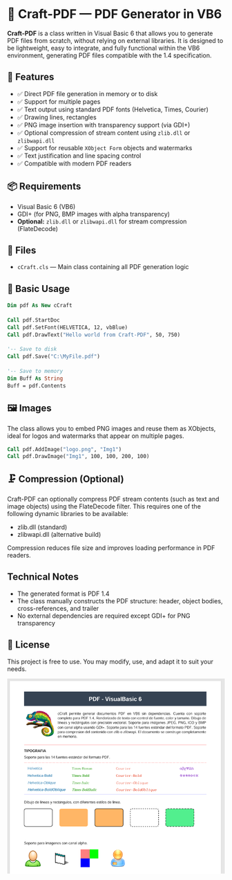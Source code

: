 # 📄 Craft-PDF — PDF Generator in VB6

**Craft-PDF** is a class written in Visual Basic 6 that allows you to generate PDF files from scratch, without relying on external libraries. It is designed to be lightweight, easy to integrate, and fully functional within the VB6 environment, generating PDF files compatible with the 1.4 specification.


## 🚀 Features

- ✅ Direct PDF file generation in memory or to disk
- ✅ Support for multiple pages
- ✅ Text output using standard PDF fonts (Helvetica, Times, Courier)
- ✅ Drawing lines, rectangles
- ✅ PNG image insertion with transparency support (via GDI+)
- ✅ Optional compression of stream content using `zlib.dll` or `zlibwapi.dll`
- ✅ Support for reusable `XObject Form` objects and watermarks
- ✅ Text justification and line spacing control
- ✅ Compatible with modern PDF readers

## 📦 Requirements

- Visual Basic 6 (VB6)
- GDI+ (for PNG, BMP images with alpha transparency)
- **Optional:** `zlib.dll` or `zlibwapi.dll` for stream compression (FlateDecode)

## 🧩 Files

- `cCraft.cls` — Main class containing all PDF generation logic

## 📐 Basic Usage

```vb
Dim pdf As New cCraft

Call pdf.StartDoc
Call pdf.SetFont(HELVETICA, 12, vbBlue)
Call pdf.DrawText("Hello world from Craft-PDF", 50, 750)

'-- Save to disk
Call pdf.Save("C:\MyFile.pdf")

'-- Save to memory
Dim Buff As String
Buff = pdf.Contents
```
## 🖼️ Images
The class allows you to embed PNG images and reuse them as XObjects, ideal for logos and watermarks that appear on multiple pages.

```vb
Call pdf.AddImage("logo.png", "Img1") 
Call pdf.DrawImage("Img1", 100, 100, 200, 100)
```

## 🗜️ Compression (Optional)
Craft-PDF can optionally compress PDF stream contents (such as text and image objects) using the FlateDecode filter. This requires one of the following dynamic libraries to be available:

- zlib.dll (standard)
- zlibwapi.dll (alternative build)

Compression reduces file size and improves loading performance in PDF readers.

## Technical Notes
- The generated format is PDF 1.4
- The class manually constructs the PDF structure: header, object bodies, cross-references, and trailer
- No external dependencies are required except GDI+ for PNG transparency

## 📘 License
This project is free to use. You may modify, use, and adapt it to suit your needs.

 ![ITypeComp::Bind](/res/sc_00.png)
